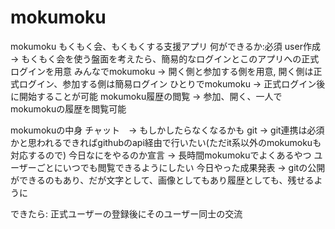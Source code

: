 # mokumoku
mokumoku
もくもく会、もくもくする支援アプリ
何ができるか:必須
user作成 -> もくもく会を使う盤面を考えたら、簡易的なログインとこのアプリへの正式ログインを用意
みんなでmokumoku -> 開く側と参加する側を用意, 開く側は正式ログイン、参加する側は簡易ログイン
ひとりでmokumoku -> 正式ログイン後に開始することが可能
mokumoku履歴の閲覧 -> 参加、開く、一人でmokumokuの履歴を閲覧可能

mokumokuの中身
チャット　-> もしかしたらなくなるかも
git -> git連携は必須かと思われるできればgithubのapi経由で行いたい(ただit系以外のmokumokuも対応するので)
今日なにをやるのか宣言 -> 長時間mokumokuでよくあるやつ ユーザーごとにいつでも閲覧できるようにしたい
今日やった成果発表 -> gitの公開ができるのもあり、だが文字として、画像としてもあり履歴としても、残せるように

できたら:
正式ユーザーの登録後にそのユーザー同士の交流
